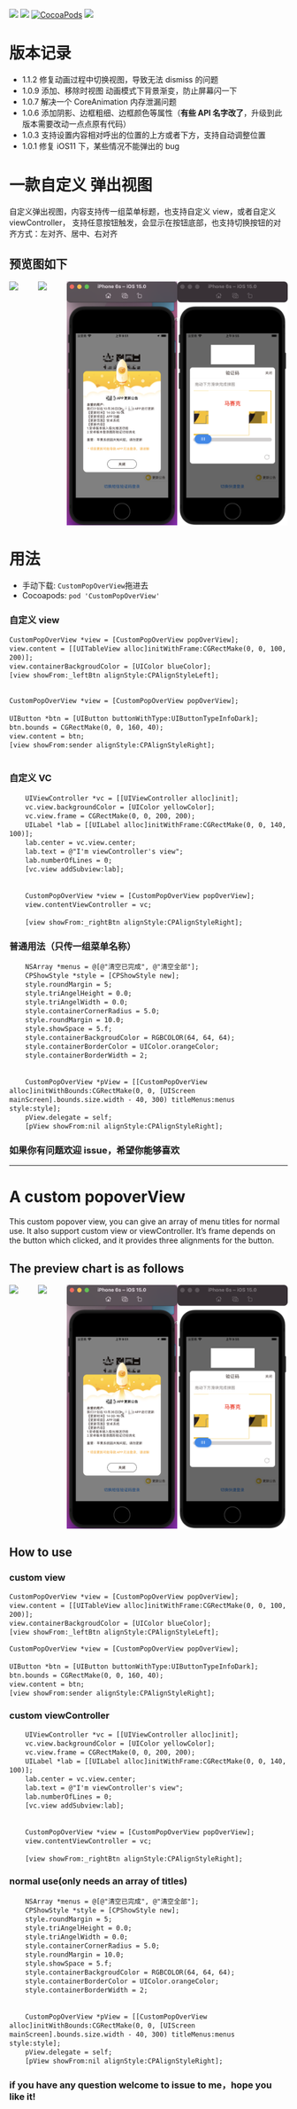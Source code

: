 ![](https://img.shields.io/badge/platform-iOS-red.svg)&nbsp;![](https://img.shields.io/badge/language-Objective--C-orange.svg)&nbsp;[![CocoaPods](http://img.shields.io/cocoapods/v/CustomPopOverView.svg?style=flat)](http://cocoapods.org/pods/CustomPopOverView)&nbsp;![](https://img.shields.io/badge/license-MIT%20License-brightgreen.svg)

# 版本记录

- 1.1.2 修复动画过程中切换视图，导致无法 dismiss 的问题
- 1.0.9 添加、移除时视图 动画模式下背景渐变，防止屏幕闪一下
- 1.0.7 解决一个 CoreAnimation 内存泄漏问题
- 1.0.6 添加阴影、边框粗细、边框颜色等属性（**有些 API 名字改了**，升级到此版本需要改动一点点原有代码）
- 1.0.3 支持设置内容相对呼出的位置的上方或者下方，支持自动调整位置
- 1.0.1 修复 iOS11 下，某些情况不能弹出的 bug

# 一款自定义 弹出视图

自定义弹出视图，内容支持传一组菜单标题，也支持自定义 view，或者自定义 viewController， 支持任意按钮触发，会显示在按钮底部，也支持切换按钮的对齐方式：左对齐、居中、右对齐

## 预览图如下
<div style="display:flex;">
<img src="http://ww3.sinaimg.cn/mw690/72aba7efgw1f3ch00wwwxg20al0j3gqp.gif" width="200" />
<img src="http://ww2.sinaimg.cn/mw690/72aba7efgw1f3dcknlfphg20am0j3dm6.gif" width="200" />
<img src="./1.png" width="200" />
<img src="./2.png"  width="200" />
</div>


# 用法

- 手动下载: `CustomPopOverView`拖进去
- Cocoapods: `pod 'CustomPopOverView'`

### 自定义 view

```
CustomPopOverView *view = [CustomPopOverView popOverView];
view.content = [[UITableView alloc]initWithFrame:CGRectMake(0, 0, 100, 200)];
view.containerBackgroudColor = [UIColor blueColor];
[view showFrom:_leftBtn alignStyle:CPAlignStyleLeft];

```

<pre><code>
CustomPopOverView *view = [CustomPopOverView popOverView];

UIButton *btn = [UIButton buttonWithType:UIButtonTypeInfoDark];
btn.bounds = CGRectMake(0, 0, 160, 40);
view.content = btn;
[view showFrom:sender alignStyle:CPAlignStyleRight];

</code></pre>

### 自定义 VC

```
	UIViewController *vc = [[UIViewController alloc]init];
    vc.view.backgroundColor = [UIColor yellowColor];
    vc.view.frame = CGRectMake(0, 0, 200, 200);
    UILabel *lab = [[UILabel alloc]initWithFrame:CGRectMake(0, 0, 140, 100)];
    lab.center = vc.view.center;
    lab.text = @"I'm viewController's view";
    lab.numberOfLines = 0;
    [vc.view addSubview:lab];


    CustomPopOverView *view = [CustomPopOverView popOverView];
    view.contentViewController = vc;

    [view showFrom:_rightBtn alignStyle:CPAlignStyleRight];
```

### 普通用法（只传一组菜单名称）

```
	NSArray *menus = @[@"清空已完成", @"清空全部"];
    CPShowStyle *style = [CPShowStyle new];
    style.roundMargin = 5;
    style.triAngelHeight = 0.0;
    style.triAngelWidth = 0.0;
    style.containerCornerRadius = 5.0;
    style.roundMargin = 10.0;
    style.showSpace = 5.f;
    style.containerBackgroudColor = RGBCOLOR(64, 64, 64);
    style.containerBorderColor = UIColor.orangeColor;
    style.containerBorderWidth = 2;


    CustomPopOverView *pView = [[CustomPopOverView alloc]initWithBounds:CGRectMake(0, 0, [UIScreen mainScreen].bounds.size.width - 40, 300) titleMenus:menus style:style];
    pView.delegate = self;
    [pView showFrom:nil alignStyle:CPAlignStyleRight];
```

### 如果你有问题欢迎 issue，希望你能够喜欢

<hr>

# A custom popoverView

This custom popover view, you can give an array of menu titles for normal use. It also support custom view or viewController. It’s frame depends on the button which clicked, and it provides three alignments for the button.

## The preview chart is as follows
<div style="display:flex;">
<img src="http://ww3.sinaimg.cn/mw690/72aba7efgw1f3ch00wwwxg20al0j3gqp.gif" width="200" />
<img src="http://ww2.sinaimg.cn/mw690/72aba7efgw1f3dcknlfphg20am0j3dm6.gif" width="200" />
<img src="./1.png" width="200" />
<img src="./2.png"  width="200" />
</div>

## How to use

### custom view

```
CustomPopOverView *view = [CustomPopOverView popOverView];
view.content = [[UITableView alloc]initWithFrame:CGRectMake(0, 0, 100, 200)];
view.containerBackgroudColor = [UIColor blueColor];
[view showFrom:_leftBtn alignStyle:CPAlignStyleLeft];

```

```
CustomPopOverView *view = [CustomPopOverView popOverView];

UIButton *btn = [UIButton buttonWithType:UIButtonTypeInfoDark];
btn.bounds = CGRectMake(0, 0, 160, 40);
view.content = btn;
[view showFrom:sender alignStyle:CPAlignStyleRight];

```

### custom viewController

```
	UIViewController *vc = [[UIViewController alloc]init];
    vc.view.backgroundColor = [UIColor yellowColor];
    vc.view.frame = CGRectMake(0, 0, 200, 200);
    UILabel *lab = [[UILabel alloc]initWithFrame:CGRectMake(0, 0, 140, 100)];
    lab.center = vc.view.center;
    lab.text = @"I'm viewController's view";
    lab.numberOfLines = 0;
    [vc.view addSubview:lab];


    CustomPopOverView *view = [CustomPopOverView popOverView];
    view.contentViewController = vc;

    [view showFrom:_rightBtn alignStyle:CPAlignStyleRight];
```

### normal use(only needs an array of titles)

```
	NSArray *menus = @[@"清空已完成", @"清空全部"];
    CPShowStyle *style = [CPShowStyle new];
    style.roundMargin = 5;
    style.triAngelHeight = 0.0;
    style.triAngelWidth = 0.0;
    style.containerCornerRadius = 5.0;
    style.roundMargin = 10.0;
    style.showSpace = 5.f;
    style.containerBackgroudColor = RGBCOLOR(64, 64, 64);
    style.containerBorderColor = UIColor.orangeColor;
    style.containerBorderWidth = 2;


    CustomPopOverView *pView = [[CustomPopOverView alloc]initWithBounds:CGRectMake(0, 0, [UIScreen mainScreen].bounds.size.width - 40, 300) titleMenus:menus style:style];
    pView.delegate = self;
    [pView showFrom:nil alignStyle:CPAlignStyleRight];
```

### if you have any question welcome to issue to me，hope you like it!
